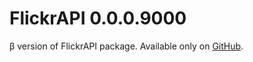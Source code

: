# FlickrAPI 0.0.0.9000
β version of FlickrAPI package. Available only on [GitHub](https://github.com/koki25ando/FlickrAPI).

